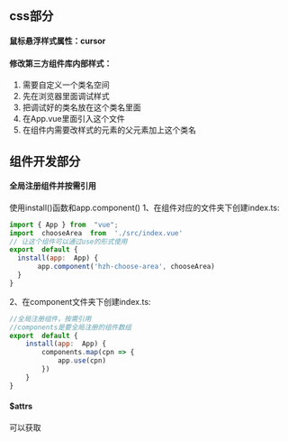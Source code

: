 ## css部分
#### 鼠标悬浮样式属性：cursor
#### 修改第三方组件库内部样式：

 1. 需要自定义一个类名空间
 2. 先在浏览器里面调试样式
 3. 把调试好的类名放在这个类名里面
 4. 在App.vue里面引入这个文件
 5. 在组件内需要改样式的元素的父元素加上这个类名
 ## 组件开发部分
 #### 全局注册组件并按需引用
 使用install()函数和app.component()
 1、在组件对应的文件夹下创建index.ts:
 ````js
 import { App } from  "vue";
import  chooseArea  from  './src/index.vue'
// 让这个组件可以通过use的形式使用
export  default {
   install(app:  App) {
		app.component('hzh-choose-area', chooseArea)
   }
}
 ````
2、在component文件夹下创建index.ts:
````js
//全局注册组件，按需引用
//components是要全局注册的组件数组
export  default {
	install(app:  App) {
		components.map(cpn => {
			app.use(cpn)
		})
	}
}
````
#### $attrs
可以获取
<!--stackedit_data:
eyJoaXN0b3J5IjpbMzQ2OTE3NzI3XX0=
-->